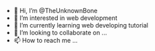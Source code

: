 - 👋 Hi, I’m @TheUnknownBone
- 👀 I’m interested in web development
- 🌱 I’m currently learning web developing tutorial
- 💞️ I’m looking to collaborate on ...
- 📫 How to reach me ...

<!---
TheUnknownBone/TheUnknownBone is a ✨ special ✨ repository because its `README.md` (this file) appears on your GitHub profile.
You can click the Preview link to take a look at your changes.
--->
